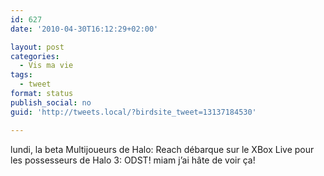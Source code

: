 ```yaml
---
id: 627
date: '2010-04-30T16:12:29+02:00'

layout: post
categories:
  - Vis ma vie
tags:
  - tweet
format: status
publish_social: no
guid: 'http://tweets.local/?birdsite_tweet=13137184530'

---
```


lundi, la beta Multijoueurs de Halo: Reach débarque sur le XBox Live pour les possesseurs de Halo 3: ODST! miam j’ai hâte de voir ça!